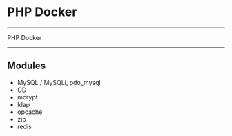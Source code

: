 # PHP Docker
---
PHP Docker

---
## Modules
* MySQL / MySQLi, pdo_mysql
* GD
* mcrypt
* ldap
* opcache
* zip
* redis
